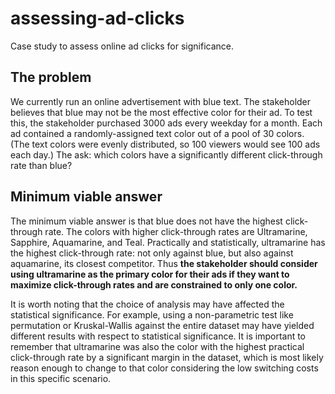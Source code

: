 # assessing-ad-clicks
Case study to assess online ad clicks for significance.

## The problem
We currently run an online advertisement with blue text. The stakeholder believes that blue may not be the most effective color for their ad. To test this, the stakeholder purchased 3000 ads every weekday for a month. Each ad contained a randomly-assigned text color out of a pool of 30 colors. (The text colors were evenly distributed, so 100 viewers would see 100 ads each day.) The ask: which colors have a significantly different click-through rate than blue? 

## Minimum viable answer
The minimum viable answer is that blue does not have the highest click-through rate. The colors with higher click-through rates are Ultramarine, Sapphire, Aquamarine, and Teal. Practically and statistically, ultramarine has the highest click-through rate: not only against blue, but also against aquamarine, its closest competitor. Thus **the stakeholder should consider using ultramarine as the primary color for their ads if they want to maximize click-through rates and are constrained to only one color.** 

It is worth noting that the choice of analysis may have affected the statistical significance. For example, using a non-parametric test like permutation or Kruskal-Wallis against the entire dataset may have yielded different results with respect to statistical significance. It is important to remember that ultramarine was also the color with the highest practical click-through rate by a significant margin in the dataset, which is most likely reason enough to change to that color considering the low switching costs in this specific scenario. 
